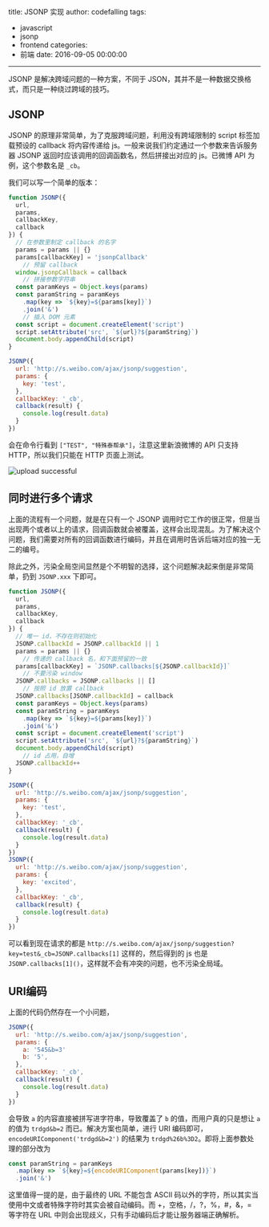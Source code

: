 title: JSONP 实现
author: codefalling
tags:
  - javascript
  - jsonp
  - frontend
categories:
  - 前端
date: 2016-09-05 00:00:00
---

JSONP 是解决跨域问题的一种方案，不同于 JSON，其并不是一种数据交换格式，而只是一种绕过跨域的技巧。

<!-- more -->

## JSONP

JSONP 的原理非常简单，为了克服跨域问题，利用没有跨域限制的 script 标签加载预设的 callback 将内容传递给 js。一般来说我们约定通过一个参数来告诉服务器 JSONP 返回时应该调用的回调函数名，然后拼接出对应的 js。已微博 API 为例，这个参数名是 `_cb`。

我们可以写一个简单的版本：

```js
function JSONP({
  url,
  params,
  callbackKey,
  callback
}) {
  // 在参数里制定 callback 的名字
  params = params || {}
  params[callbackKey] = 'jsonpCallback'
    // 预留 callback
  window.jsonpCallback = callback
    // 拼接参数字符串
  const paramKeys = Object.keys(params)
  const paramString = paramKeys
    .map(key => `${key}=${params[key]}`)
    .join('&')
    // 插入 DOM 元素
  const script = document.createElement('script')
  script.setAttribute('src', `${url}?${paramString}`)
  document.body.appendChild(script)
}

JSONP({
  url: 'http://s.weibo.com/ajax/jsonp/suggestion',
  params: {
    key: 'test',
  },
  callbackKey: '_cb',
  callback(result) {
    console.log(result.data)
  }
})
```

会在命令行看到 `["TEST", "特殊泰帮承"]`，注意这里新浪微博的 API 只支持 HTTP，所以我们只能在 HTTP 页面上测试。

![upload successful](/images\jsonp.png)
## 同时进行多个请求

上面的流程有一个问题，就是在只有一个 JSONP 调用时它工作的很正常，但是当出现两个或者以上的请求，回调函数就会被覆盖，这样会出现混乱。为了解决这个问题，我们需要对所有的回调函数进行编码，并且在调用时告诉后端对应的独一无二的编号。

除此之外，污染全局空间显然是个不明智的选择，这个问题解决起来倒是非常简单，扔到 `JSONP.xxx` 下即可。

```js
function JSONP({
  url,
  params,
  callbackKey,
  callback
}) {
  // 唯一 id，不存在则初始化
  JSONP.callbackId = JSONP.callbackId || 1
  params = params || {}
    // 传递的 callback 名，和下面预留的一致
  params[callbackKey] = `JSONP.callbacks[${JSONP.callbackId}]`
    // 不要污染 window
  JSONP.callbacks = JSONP.callbacks || []
    // 按照 id 放置 callback
  JSONP.callbacks[JSONP.callbackId] = callback
  const paramKeys = Object.keys(params)
  const paramString = paramKeys
    .map(key => `${key}=${params[key]}`)
    .join('&')
  const script = document.createElement('script')
  script.setAttribute('src', `${url}?${paramString}`)
  document.body.appendChild(script)
    // id 占用，自增
  JSONP.callbackId++
}

JSONP({
  url: 'http://s.weibo.com/ajax/jsonp/suggestion',
  params: {
    key: 'test',
  },
  callbackKey: '_cb',
  callback(result) {
    console.log(result.data)
  }
})
JSONP({
  url: 'http://s.weibo.com/ajax/jsonp/suggestion',
  params: {
    key: 'excited',
  },
  callbackKey: '_cb',
  callback(result) {
    console.log(result.data)
  }
})
```

可以看到现在请求的都是 `http://s.weibo.com/ajax/jsonp/suggestion?key=test&_cb=JSONP.callbacks[1]` 这样的，然后得到的 js 也是 `JSONP.callbacks[1]()`，这样就不会有冲突的问题，也不污染全局域。


## URI编码

上面的代码仍然存在一个小问题，

```js
JSONP({
  url: 'http://s.weibo.com/ajax/jsonp/suggestion',
  params: {
    a: '545&b=3'
    b: '5',
  },
  callbackKey: '_cb',
  callback(result) {
    console.log(result.data)
  }
})
```

会导致 `a` 的内容直接被拼写进字符串，导致覆盖了 `b` 的值，而用户真的只是想让 `a` 的值为 `trdgd&b=2` 而已。解决方案也简单，进行 URI 编码即可，`encodeURIComponent('trdgd&b=2')` 的结果为 `trdgd%26b%3D2`。即将上面参数处理的部分改为

```js
const paramString = paramKeys
  .map(key => `${key}=${encodeURIComponent(params[key])}`)
  .join('&')
```

这里值得一提的是，由于最终的 URL 不能包含 ASCII 码以外的字符，所以其实当使用中文或者特殊字符时其实会被自动编码。而 +，空格，/，?，%，#，&，= 等字符在 URL 中则会出现歧义，只有手动编码后才能让服务器端正确解析。


